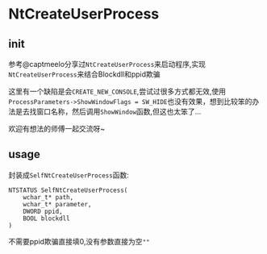 # NtCreateUserProcess

## init 
参考@captmeelo分享过`NtCreateUserProcess`来启动程序,实现`NtCreateUserProcess`来结合Blockdll和ppid欺骗

这里有一个缺陷是会`CREATE_NEW_CONSOLE`,尝试过很多方式都无效,使用`ProcessParameters->ShowWindowFlags = SW_HIDE`也没有效果，想到比较笨的办法是去找窗口名称，然后调用`ShowWindow`函数,但这也太笨了...

欢迎有想法的师傅一起交流呀~

## usage
封装成`SelfNtCreateUserProcess`函数:
```
NTSTATUS SelfNtCreateUserProcess(
	wchar_t* path,
	wchar_t* parameter,
	DWORD ppid,
	BOOL blockdll
)
```
不需要ppid欺骗直接填0,没有参数直接为空`""`